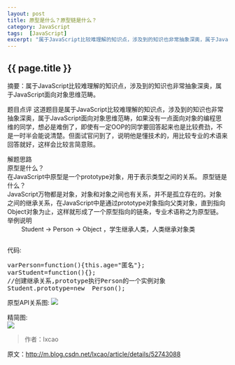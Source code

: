 ```yaml
---
layout: post
title: 原型是什么？原型链是什么？
category: JavaScript
tags:  [JavaScript]
excerpt: "属于JavaScript比较难理解的知识点，涉及到的知识也非常抽象深奥，属于JavaScript面向对象思维范畴。"
---
```

<h2>{{ page.title }}</h2>
<p class="zhai">摘要：属于JavaScript比较难理解的知识点，涉及到的知识也非常抽象深奥，属于JavaScript面向对象思维范畴。</p>
<!--<p>{{ page.date | date_to_string }}</p>-->
题目点评  
这道题目是属于JavaScript比较难理解的知识点，涉及到的知识也非常抽象深奥，属于JavaScript面向对象思维范畴，如果没有一点面向对象的编程思维的同学，想必是难倒了，即使有一定OOP的同学要回答起来也是比较费劲，不是一时半会能说清楚。但面试官问到了，说明他是懂技术的，用比较专业的术语来回答就好，这样会比较言简意赅。

解题思路  
原型是什么？  
在JavaScript中原型是一个prototype对象，用于表示类型之间的关系。
原型链是什么？  
JavaScript万物都是对象，对象和对象之间也有关系，并不是孤立存在的。对象之间的继承关系，在JavaScript中是通过prototype对象指向父类对象，直到指向Object对象为止，这样就形成了一个原型指向的链条，专业术语称之为原型链。  
举例说明  
 &emsp;&emsp;     Student → Person → Object   ，学生继承人类，人类继承对象类  
<pre></pre>
代码:
<pre>
<span style="font-size:14px;">varPerson=function(){this.age="匿名"};
varStudent=function(){};
//创建继承关系,prototype执行Person的一个实例对象
Student.prototype=new  Person();</span>
</pre>
原型API关系图:
![](http://img.blog.csdn.net/20161006122801332)

精简图:  
![](http://img.blog.csdn.net/20161006122746325)

> 作者：lxcao  

原文：http://m.blog.csdn.net/lxcao/article/details/52743088